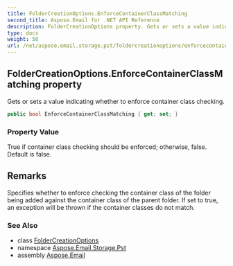 ```yaml
---
title: FolderCreationOptions.EnforceContainerClassMatching
second_title: Aspose.Email for .NET API Reference
description: FolderCreationOptions property. Gets or sets a value indicating whether to enforce container class checking
type: docs
weight: 50
url: /net/aspose.email.storage.pst/foldercreationoptions/enforcecontainerclassmatching/
---
```

## FolderCreationOptions.EnforceContainerClassMatching property

Gets or sets a value indicating whether to enforce container class checking.

```csharp
public bool EnforceContainerClassMatching { get; set; }
```

### Property Value

True if container class checking should be enforced; otherwise, false. Default is false.

## Remarks

Specifies whether to enforce checking the container class of the folder being added against the container class of the parent folder. If set to true, an exception will be thrown if the container classes do not match.

### See Also

* class [FolderCreationOptions](../)
* namespace [Aspose.Email.Storage.Pst](../../foldercreationoptions/)
* assembly [Aspose.Email](../../../)


